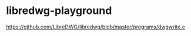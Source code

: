 libredwg-playground
===================
https://github.com/LibreDWG/libredwg/blob/master/programs/dwgwrite.c
